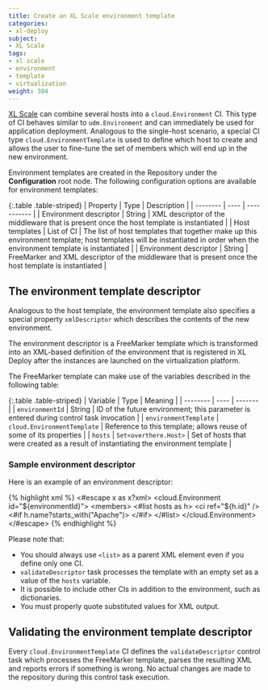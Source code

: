 ```yaml
---
title: Create an XL Scale environment template
categories:
- xl-deploy
subject:
- XL Scale
tags:
- xl scale
- environment
- template
- virtualization
weight: 384
---
```


[XL Scale](/xl-deploy/concept/introduction-to-xl-scale.html) can combine several hosts into a `cloud.Environment` CI. This type of CI behaves similar to `udm.Environment` and can immediately be used for application deployment. Analogous to the single-host scenario, a special CI type `cloud.EnvironmentTemplate` is used to define which host to create and allows the user to fine-tune the set of members which will end up in the new environment.

Environment templates are created in the Repository under the **Configuration** root node. The following configuration options are available for environment templates:

{:.table .table-striped}
| Property | Type | Description |
| -------- | ---- | ----------- |
| Environment descriptor | String | XML descriptor of the middleware that is present once the host template is instantiated |
| Host templates | List of CI | The list of host templates that together make up this environment template; host templates will be instantiated in order when the environment template is instantiated |
| Environment descriptor | String | FreeMarker and XML descriptor of the middleware that is present once the host template is instantiated |

## The environment template descriptor

Analogous to the host template, the environment template also specifies a special property `xmlDescriptor` which describes the contents of the new environment.

The environment descriptor is a FreeMarker template which is transformed into an XML-based definition of the environment that is registered in XL Deploy after the instances are launched on the virtualization platform.

The FreeMarker template can make use of the variables described in the following table:

{:.table .table-striped}
| Variable | Type | Meaning |
| -------- | ---- | ------- |
| `environmentId` | String | ID of the future environment; this parameter is entered during control task invocation |
| `environmentTemplate` | `cloud.EnvironmentTemplate` | Reference to this template; allows reuse of some of its properties |
| `hosts` | `Set<overthere.Host>` | Set of hosts that were created as a result of instantiating the environment template |

### Sample environment descriptor

Here is an example of an environment descriptor:

{% highlight xml %}
<#escape x as x?xml>
  <list>
    <cloud.Environment id="${environmentId}">
      <members>
        <#list hosts as h>
          <ci ref="${h.id}" />
          <#if h.name?starts_with("Apache")>
            <ci ref="${h.id}/httpd" />
          </#if>
        </#list>
      </members>
    </cloud.Environment>
  </list>
</#escape>
{% endhighlight %}

Please note that:

* You should always use `<list>` as a parent XML element even if you define only one CI.
* `validateDescriptor` task processes the template with an empty set as a value of the `hosts` variable.
* It is possible to include other CIs in addition to the environment, such as dictionaries.
* You must properly quote substituted values for XML output.

## Validating the environment template descriptor

Every `cloud.EnvironmentTemplate` CI defines the `validateDescriptor` control task which processes the FreeMarker template, parses the resulting XML and reports errors if something is wrong. No actual changes are made to the repository during this control task execution.
